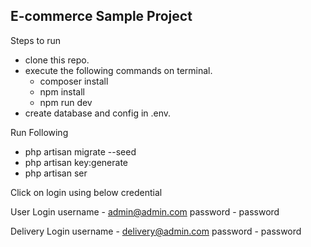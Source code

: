 ## E-commerce Sample Project

Steps to run

- clone this repo.
- execute the following commands on terminal.
    - composer install
    - npm install
    - npm run dev
- create database and config in .env.

Run Following

- php artisan migrate --seed
- php artisan key:generate
- php artisan ser

Click on login using below credential

User Login
username - admin@admin.com
password - password

Delivery Login
username - delivery@admin.com
password - password

